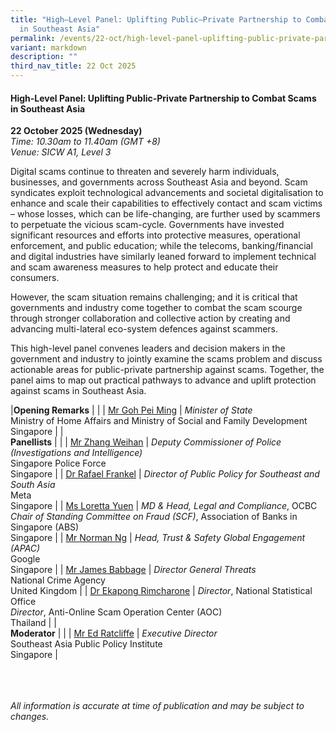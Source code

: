 ```yaml
---
title: "High–Level Panel: Uplifting Public–Private Partnership to Combat Scams
  in Southeast Asia"
permalink: /events/22-oct/high-level-panel-uplifting-public-private-partnership/
variant: markdown
description: ""
third_nav_title: 22 Oct 2025
---
```

#### **High-Level Panel: Uplifting Public-Private Partnership to Combat Scams in Southeast Asia**

**22 October 2025 (Wednesday)**  
*Time: 10.30am to 11.40am (GMT +8)*
<br>*Venue: SICW A1, Level 3*

Digital scams continue to threaten and severely harm individuals, businesses, and governments across Southeast Asia and beyond. Scam syndicates exploit technological advancements and societal digitalisation to enhance and scale their capabilities to effectively contact and scam victims – whose losses, which can be life-changing, are further used by scammers to perpetuate the vicious scam-cycle. Governments have invested significant resources and efforts into protective measures, operational enforcement, and public education; while the telecoms, banking/financial and digital industries have similarly leaned forward to implement technical and scam awareness measures to help protect and educate their consumers.
 
However, the scam situation remains challenging; and it is critical that governments and industry come together to combat the scam scourge through stronger collaboration and collective action by creating and advancing multi-lateral eco-system defences against scammers.
 
This high-level panel convenes leaders and decision makers in the government and industry to jointly examine the scams problem and discuss actionable areas for public-private partnership against scams. Together, the panel aims to map out practical pathways to advance and uplift protection against scams in Southeast Asia.

|**Opening Remarks**          |                                                              |
| [Mr Goh Pei Ming](/speakers/mr-goh-pei-ming/)  | *Minister of State* <br>Ministry of Home Affairs and Ministry of Social and Family Development<br>Singapore      |
|<br>**Panellists**          |                                                              |
| [Mr Zhang Weihan](/speakers/mr-zhang-weihan/)  | *Deputy Commissioner of Police (Investigations and Intelligence)* <br>Singapore Police Force<br>Singapore      |
| [Dr Rafael Frankel](/speakers/dr-rafael-frankel/)  | *Director of Public Policy for Southeast and South Asia* <br>Meta<br>Singapore      |
| [Ms Loretta Yuen](/speakers/ms-loretta-yuen/)  | *MD &amp; Head, Legal and Compliance*, OCBC <br>*Chair of Standing Committee on Fraud (SCF)*, Association of Banks in Singapore (ABS)<br>Singapore      |
| [Mr Norman Ng](/speakers/mr-norman-ng/)  | *Head, Trust &amp; Safety Global Engagement (APAC)*<br>Google<br>Singapore      |
| [Mr James Babbage](/speakers/mr-james-babbage/)  | *Director General Threats*<br>National Crime Agency<br>United Kingdom      |
| [Dr Ekapong Rimcharone](/speakers/dr-ekapong-rimcharone/)  | *Director*, National Statistical Office<br>*Director*, Anti-Online Scam Operation Center (AOC)<br>Thailand      |
|<br>**Moderator**          |                                                              |
| [Mr Ed Ratcliffe](/speakers/mr-ed-ratcliffe/)  | *Executive Director* <br>Southeast Asia Public Policy Institute<br>Singapore      |

<br><br><br>
*All information is accurate at time of publication and may be subject to changes.*